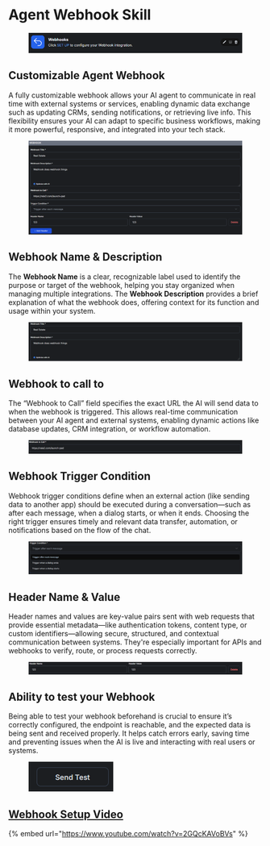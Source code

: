 # Agent Webhook Skill

<figure><img src="../../.gitbook/assets/image (34) (1).png" alt=""><figcaption></figcaption></figure>

## Customizable Agent Webhook

A fully customizable webhook allows your AI agent to communicate in real time with external systems or services, enabling dynamic data exchange such as updating CRMs, sending notifications, or retrieving live info. This flexibility ensures your AI can adapt to specific business workflows, making it more powerful, responsive, and integrated into your tech stack.

<figure><img src="../../.gitbook/assets/image (27) (1).png" alt=""><figcaption></figcaption></figure>

## Webhook Name & Description

The **Webhook Name** is a clear, recognizable label used to identify the purpose or target of the webhook, helping you stay organized when managing multiple integrations. The **Webhook Description** provides a brief explanation of what the webhook does, offering context for its function and usage within your system.

<figure><img src="../../.gitbook/assets/image (28) (1).png" alt=""><figcaption></figcaption></figure>

## Webhook to call to

The “Webhook to Call” field specifies the exact URL the AI will send data to when the webhook is triggered. This allows real-time communication between your AI agent and external systems, enabling dynamic actions like database updates, CRM integration, or workflow automation.

<figure><img src="../../.gitbook/assets/image (29) (1).png" alt=""><figcaption></figcaption></figure>

## Webhook Trigger Condition

Webhook trigger conditions define when an external action (like sending data to another app) should be executed during a conversation—such as after each message, when a dialog starts, or when it ends. Choosing the right trigger ensures timely and relevant data transfer, automation, or notifications based on the flow of the chat.

<figure><img src="../../.gitbook/assets/image (30) (1).png" alt=""><figcaption></figcaption></figure>

## Header Name & Value

Header names and values are key-value pairs sent with web requests that provide essential metadata—like authentication tokens, content type, or custom identifiers—allowing secure, structured, and contextual communication between systems. They're especially important for APIs and webhooks to verify, route, or process requests correctly.

<figure><img src="../../.gitbook/assets/image (31) (1).png" alt=""><figcaption></figcaption></figure>

## Ability to test your Webhook

Being able to test your webhook beforehand is crucial to ensure it’s correctly configured, the endpoint is reachable, and the expected data is being sent and received properly. It helps catch errors early, saving time and preventing issues when the AI is live and interacting with real users or systems.

<figure><img src="../../.gitbook/assets/image (33) (1).png" alt=""><figcaption></figcaption></figure>

## [Webhook Setup Video](https://www.youtube.com/watch?v=2GQcKAVoBVs)

{% embed url="https://www.youtube.com/watch?v=2GQcKAVoBVs" %}
